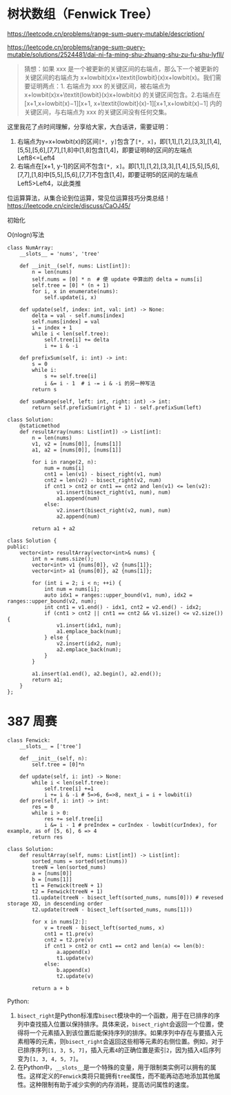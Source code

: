 

# 树状数组（Fenwick Tree）

https://leetcode.cn/problems/range-sum-query-mutable/description/



https://leetcode.cn/problems/range-sum-query-mutable/solutions/2524481/dai-ni-fa-ming-shu-zhuang-shu-zu-fu-shu-lyfll/

>猜想：如果 xxx 是一个被更新的关键区间的右端点，那么下一个被更新的关键区间的右端点为 x+lowbit(x)x+\textit{lowbit}(x)x+lowbit(x)。我们需要证明两点：1. 右端点为 xxx 的关键区间，被右端点为 x+lowbit(x)x+\textit{lowbit}(x)x+lowbit(x) 的关键区间包含。2.右端点在 [x+1,x+lowbit(x)−1][x+1, x+\textit{lowbit}(x)-1][x+1,x+lowbit(x)−1] 内的关键区间，与右端点为 xxx 的关键区间没有任何交集。


这里我花了点时间理解，分享给大家，大白话讲，需要证明：
1. 右端点为y=x+lowbit(x)的区间`[*, y]`包含了`[*, x]`，即[1,1],[1,2],[3,3],[1,4],[5,5],[5,6],[7,7],[1,8]中[1,8]包含[1,4]，即要证明8的区间的左端点Left8<=Left4
2. 右端点在[x+1, y-1]的区间不包含`[*, x]`。即[1,1],[1,2],[3,3],[1,4],[5,5],[5,6],[7,7],[1,8]中[5,5],[5,6],[7,7]不包含[1,4]，即要证明5的区间的左端点Left5>Left4，以此类推



位运算算法，从集合论到位运算，常见位运算技巧分类总结！https://leetcode.cn/circle/discuss/CaOJ45/





初始化

O(nlogn)写法

```
class NumArray:
    __slots__ = 'nums', 'tree'

    def __init__(self, nums: List[int]):
        n = len(nums)
        self.nums = [0] * n  # 使 update 中算出的 delta = nums[i]
        self.tree = [0] * (n + 1)
        for i, x in enumerate(nums):
            self.update(i, x)

    def update(self, index: int, val: int) -> None:
        delta = val - self.nums[index]
        self.nums[index] = val
        i = index + 1
        while i < len(self.tree):
            self.tree[i] += delta
            i += i & -i

    def prefixSum(self, i: int) -> int:
        s = 0
        while i:
            s += self.tree[i]
            i &= i - 1  # i -= i & -i 的另一种写法
        return s

    def sumRange(self, left: int, right: int) -> int:
        return self.prefixSum(right + 1) - self.prefixSum(left)
```









```
class Solution:
    @staticmethod
    def resultArray(nums: List[int]) -> List[int]:
        n = len(nums)
        v1, v2 = [nums[0]], [nums[1]]
        a1, a2 = [nums[0]], [nums[1]]

        for i in range(2, n):
            num = nums[i]
            cnt1 = len(v1) - bisect_right(v1, num)
            cnt2 = len(v2) - bisect_right(v2, num)
            if cnt1 > cnt2 or cnt1 == cnt2 and len(v1) <= len(v2):
                v1.insert(bisect_right(v1, num), num)
                a1.append(num)
            else:
                v2.insert(bisect_right(v2, num), num)
                a2.append(num)

        return a1 + a2
```



```
class Solution {
public:
    vector<int> resultArray(vector<int>& nums) {
        int n = nums.size();
        vector<int> v1 {nums[0]}, v2 {nums[1]};
        vector<int> a1 {nums[0]}, a2 {nums[1]};

        for (int i = 2; i < n; ++i) {
            int num = nums[i];
            auto idx1 = ranges::upper_bound(v1, num), idx2 = ranges::upper_bound(v2, num);
            int cnt1 = v1.end() - idx1, cnt2 = v2.end() - idx2;
            if (cnt1 > cnt2 || cnt1 == cnt2 && v1.size() <= v2.size()) {
                v1.insert(idx1, num);
                a1.emplace_back(num);
            } else {
                v2.insert(idx2, num);
                a2.emplace_back(num);
            }
        }

        a1.insert(a1.end(), a2.begin(), a2.end());
        return a1;
    }
};
```



# 387 周赛

```
class Fenwick:
    __slots__ = ['tree']

    def __init__(self, n):
        self.tree = [0]*n
    
    def update(self, i: int) -> None:
        while i < len(self.tree):
            self.tree[i] +=1
            i += i & -i # 5=>6, 6=>8, next_i = i + lowbit(i)
    def pre(self, i: int) -> int:
        res = 0
        while i > 0:
            res += self.tree[i]
            i &= i - 1 # preIndex = curIndex - lowbit(curIndex), for example, as of [5, 6], 6 => 4
        return res

class Solution:
    def resultArray(self, nums: List[int]) -> List[int]:
        sorted_nums = sorted(set(nums))
        treeN = len(sorted_nums)
        a = [nums[0]]
        b = [nums[1]]
        t1 = Fenwick(treeN + 1)
        t2 = Fenwick(treeN + 1)
        t1.update(treeN - bisect_left(sorted_nums, nums[0])) # revesed storage XD, in descending order
        t2.update(treeN - bisect_left(sorted_nums, nums[1]))

        for x in nums[2:]:
            v = treeN - bisect_left(sorted_nums, x)
            cnt1 = t1.pre(v)
            cnt2 = t2.pre(v)
            if cnt1 > cnt2 or cnt1 == cnt2 and len(a) <= len(b):
                a.append(x)
                t1.update(v)
            else:
                b.append(x)
                t2.update(v)

        return a + b
```









Python:

1. `bisect_right`是Python标准库`bisect`模块中的一个函数，用于在已排序的序列中查找插入位置以保持排序。具体来说，`bisect_right`会返回一个位置，使得将一个元素插入到该位置后能保持序列的排序。如果序列中存在与要插入元素相等的元素，则`bisect_right`会返回这些相等元素的右侧位置。例如，对于已排序序列`[1, 3, 5, 7]`，插入元素`4`的正确位置是索引`2`，因为插入`4`后序列变为`[1, 3, 4, 5, 7]`。
2. 在Python中，`__slots__`是一个特殊的变量，用于限制类实例可以拥有的属性。这样定义的`Fenwick`类将只能拥有`tree`属性，而不能再动态地添加其他属性。这种限制有助于减少实例的内存消耗，提高访问属性的速度。
